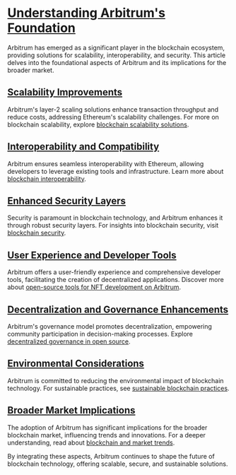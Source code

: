 # [**Understanding Arbitrum's Foundation**](https://arbitrum.io)

Arbitrum has emerged as a significant player in the blockchain ecosystem, providing solutions for scalability, interoperability, and security. This article delves into the foundational aspects of Arbitrum and its implications for the broader market.

## [**Scalability Improvements**](https://arbitrum.io/scaling)

Arbitrum's layer-2 scaling solutions enhance transaction throughput and reduce costs, addressing Ethereum's scalability challenges. For more on blockchain scalability, explore [blockchain scalability solutions](https://www.license-token.com/wiki/blockchain-scalability-solutions).

## [**Interoperability and Compatibility**](https://ethereum.org/en/developers/docs/scaling/layer-2-rollups/)

Arbitrum ensures seamless interoperability with Ethereum, allowing developers to leverage existing tools and infrastructure. Learn more about [blockchain interoperability](https://www.license-token.com/wiki/blockchain-interoperability).

## [**Enhanced Security Layers**](https://consensys.net/blog/news/optimism-and-zk-rollups/)

Security is paramount in blockchain technology, and Arbitrum enhances it through robust security layers. For insights into blockchain security, visit [blockchain security](https://www.license-token.com/wiki/blockchain-security).

## [**User Experience and Developer Tools**](https://developer.offchainlabs.com/)

Arbitrum offers a user-friendly experience and comprehensive developer tools, facilitating the creation of decentralized applications. Discover more about [open-source tools for NFT development on Arbitrum](https://www.license-token.com/wiki/open-source-tools-for-nft-development-on-arbitrum).

## [**Decentralization and Governance Enhancements**](https://medium.com/offchainlabs/arbitrum-decentralized-architecture-20550b620dbc)

Arbitrum's governance model promotes decentralization, empowering community participation in decision-making processes. Explore [decentralized governance in open source](https://www.license-token.com/wiki/decentralized-governance-in-open-source).

## [**Environmental Considerations**](https://www.coindesk.com/environmental-impact-blockchain-sustainability/)

Arbitrum is committed to reducing the environmental impact of blockchain technology. For sustainable practices, see [sustainable blockchain practices](https://www.license-token.com/wiki/sustainable-blockchain-practices).

## [**Broader Market Implications**](https://decrypt.co/ethereum-layer-2-solutions-guide)

The adoption of Arbitrum has significant implications for the broader blockchain market, influencing trends and innovations. For a deeper understanding, read about [blockchain and market trends](https://www.license-token.com/wiki/blockchain-and-market-trends).

By integrating these aspects, Arbitrum continues to shape the future of blockchain technology, offering scalable, secure, and sustainable solutions.